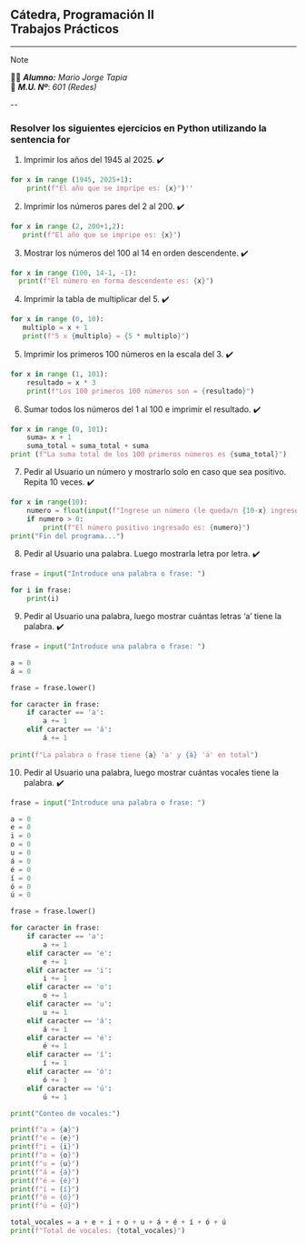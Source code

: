 ## Cátedra, Programación II <br/> Trabajos Prácticos
---
> [!NOTE]
>:man_student: _**Alumno:**_ _Mario Jorge Tapia_ <br/> :memo: _**M.U. Nº**_: _601 (Redes)_

--
### Resolver los siguientes ejercicios en Python utilizando la sentencia for

1. Imprimir los años del 1945 al 2025. :heavy_check_mark:

```python
for x in range (1945, 2025+1):
    print(f"El año que se impripe es: {x}")''
```
2. Imprimir los números pares del 2 al 200. :heavy_check_mark:

```python
for x in range (2, 200+1,2):
   print(f"El año que se impripe es: {x}")
```    
3. Mostrar los números del 100 al 14 en orden descendente. :heavy_check_mark:

```python
for x in range (100, 14-1, -1):
  print(f"El número en forma descendente es: {x}")
```
4. Imprimir la tabla de multiplicar del 5. :heavy_check_mark:
```python
for x in range (0, 10):
   multiplo = x + 1
   print(f"5 x {multiplo} = {5 * multiplo}")
```
5. Imprimir los primeros 100 números en la escala del 3. :heavy_check_mark:

```python
for x in range (1, 101):
    resultado = x * 3
    print(f"Los 100 primeros 100 números son = {resultado}")
```
6. Sumar todos los números del 1 al 100 e imprimir el resultado. :heavy_check_mark:

```python
for x in range (0, 101):
    suma= x + 1
    suma_total = suma_total + suma
print (f"La suma total de los 100 primeros números es {suma_total}")
```
7. Pedir al Usuario un número y mostrarlo solo en caso que sea positivo. Repita 10 veces. :heavy_check_mark:
```python
for x in range(10):
    numero = float(input(f"Ingrese un número (le queda/n {10-x} ingreso/s): "))
    if numero > 0:
        print(f"El número positivo ingresado es: {numero}")
print("Fin del programa...")
```
8. Pedir al Usuario una palabra. Luego mostrarla letra por letra. :heavy_check_mark:
```python
frase = input("Introduce una palabra o frase: ")

for i in frase:
    print(i)
```
9. Pedir al Usuario una palabra, luego mostrar cuántas letras ‘a’ tiene la palabra. :heavy_check_mark:
```python
frase = input("Introduce una palabra o frase: ")

a = 0
á = 0

frase = frase.lower()

for caracter in frase:
    if caracter == 'a':
        a += 1
    elif caracter == 'á':
        á += 1
            
print(f"La palabra o frase tiene {a} 'a' y {á} 'á' en total")

```
10. Pedir al Usuario una palabra, luego mostrar cuántas vocales tiene la palabra. :heavy_check_mark:
```python
frase = input("Introduce una palabra o frase: ")

a = 0
e = 0
i = 0
o = 0
u = 0
á = 0
é = 0
í = 0
ó = 0
ú = 0

frase = frase.lower()

for caracter in frase:
    if caracter == 'a':
        a += 1
    elif caracter == 'e':
        e += 1
    elif caracter == 'i':
        i += 1
    elif caracter == 'o':
        o += 1
    elif caracter == 'u':
        u += 1
    elif caracter == 'á':
        á += 1
    elif caracter == 'é':
        é += 1
    elif caracter == 'í':
        í += 1
    elif caracter == 'ó':
        ó += 1
    elif caracter == 'ú':
        ú += 1

print("Conteo de vocales:")

print(f"a = {a}")
print(f"e = {e}")
print(f"i = {i}")
print(f"o = {o}")
print(f"u = {u}")
print(f"á = {á}")
print(f"é = {é}")
print(f"í = {í}")
print(f"ó = {ó}")
print(f"ú = {ú}")

total_vocales = a + e + i + o + u + á + é + í + ó + ú
print(f"Total de vocales: {total_vocales}")

```
